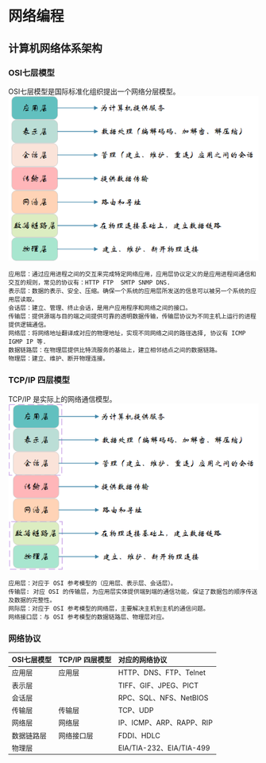 # 网络编程
## 计算机网络体系架构
### OSI七层模型
OSI七层模型是国际标准化组织提出一个网络分层模型。
![](./img/七层模型.png)

    应用层：通过应用进程之间的交互来完成特定网络应用，应用层协议定义的是应用进程间通信和交互的规则，常见的协议有：HTTP FTP  SMTP SNMP DNS.
    表示层：数据的表示、安全、压缩。确保一个系统的应用层所发送的信息可以被另一个系统的应用层读取。
    会话层：建立、管理、终止会话，是用户应用程序和网络之间的接口。
    传输层：提供源端与目的端之间提供可靠的透明数据传输，传输层协议为不同主机上运行的进程提供逻辑通信。
    网络层：将网络地址翻译成对应的物理地址，实现不同网络之间的路径选择, 协议有 ICMP IGMP IP 等.
    数据链路层：在物理层提供比特流服务的基础上，建立相邻结点之间的数据链路。
    物理层：建立、维护、断开物理连接。

### TCP/IP 四层模型
TCP/IP 是实际上的网络通信模型。
![](./img/四层模型.png)

    应用层：对应于 OSI 参考模型的（应用层、表示层、会话层）。
    传输层: 对应 OSI 的传输层，为应用层实体提供端到端的通信功能，保证了数据包的顺序传送及数据的完整性。
    网际层：对应于 OSI 参考模型的网络层，主要解决主机到主机的通信问题。
    网络接口层：与 OSI 参考模型的数据链路层、物理层对应。

### 网络协议

| OSI七层模型  | TCP/IP 四层模型 | 对应的网络协议 |
|:---------|:------------|:------------------------|
| 应用层 | 应用层         | HTTP、DNS、FTP、Telnet|
| 表示层 |             | TIFF、GIF、JPEG、PICT|
| 会话层|             | RPC、SQL、NFS、NetBIOS|
| 传输层 | 传输层         | TCP、UDP|
| 网络层 | 网络层         | IP、ICMP、ARP、RAPP、RIP|
| 数据链路层 | 网络接口层       | FDDI、HDLC |
| 物理层 |             | EIA/TIA-232、EIA/TIA-499 |




